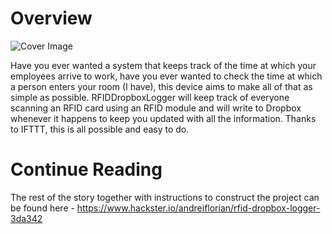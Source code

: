 # Overview
![Cover Image](https://hackster.imgix.net/uploads/attachments/439155/cover_image_EwFUnmGcV7.png?auto=compress%2Cformat&w=900&h=675&fit=min)

Have you ever wanted a system that keeps track of the time at which your employees arrive to work, have you ever wanted to check the time at which a person enters your room (I have), this device aims to make all of that as simple as possible. RFIDDropboxLogger will keep track of everyone scanning an RFID card using an RFID module and will write to Dropbox whenever it happens to keep you updated with all the information. Thanks to IFTTT, this is all possible and easy to do.

# Continue Reading
The rest of the story together with instructions to construct the project can be found here - https://www.hackster.io/andreiflorian/rfid-dropbox-logger-3da342